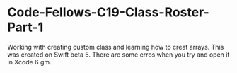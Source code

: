 Code-Fellows-C19-Class-Roster-Part-1
====================================
Working with creating custom class and learning how to creat arrays. This was created on Swift beta 5.  There are some erros when you try and open it in Xcode 6 gm.

